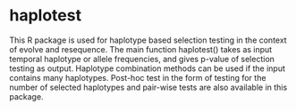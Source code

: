 # haplotest
This R package is used for haplotype based selection testing in the context of evolve and resequence. The main function haplotest() takes as input temporal haplotype or allele frequencies, and gives p-value of selection testing as output. Haplotype combination methods can be used if the input contains many haplotypes. Post-hoc test in the form of testing for the number of selected haplotypes and pair-wise tests are also available in this package.
